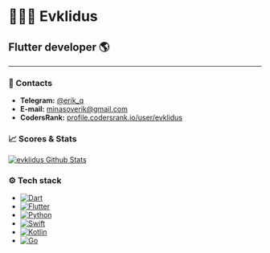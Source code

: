 # 👨🏻‍💻 Evklidus
## Flutter developer 🌎

---
  
### 📱 Contacts
+ **Telegram:** [@erik_q](https://t.me/erik_q)   
+ **E-mail:** [minasoverik@gmail.com](mailto:minasoverik@gmail.com)
+ **CodersRank:** [profile.codersrank.io/user/evklidus](https://profile.codersrank.io/user/evklidus)

### 📈 Scores & Stats  
  
[![evklidus Github Stats](https://github-readme-stats.vercel.app/api?username=evklidus&count_private=true&theme=default&show_icons=true)](https://github.com/evklidus)

### ⚙️ Tech stack  
  
+ [![Dart](https://img.shields.io/badge/-Dart-05122A?style=flat&logo=dart&logoColor=blue)](https://dart.dev/)  
+ [![Flutter](https://img.shields.io/badge/-Flutter-05122A?style=flat&logo=flutter&logoColor=blue)](http://flutter.dev/)
+ [![Python](https://img.shields.io/badge/-Python-05122A?style=flat&logo=python)](http://python.org/)
+ [![Swift](https://img.shields.io/badge/-Swift-05122A?style=flat&logo=swift)](https://swift.org/)
+ [![Kotlin](https://img.shields.io/badge/-Kotlin-05122A?style=flat&logo=kotlin)](https://kotlinlang.org/)
+ [![Go](https://img.shields.io/badge/-Go-05122A?style=flat&logo=go)](https://go.dev/)
